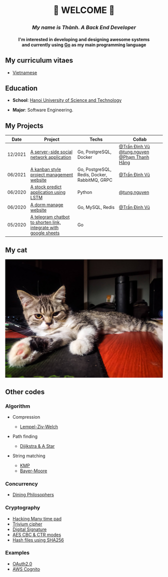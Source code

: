 # <p align="center"> 👋 WELCOME 👋 </p> 
### <p align="center"> _My name is Thành. A Back End Developer_ </p> 
#### <p align="center"> I'm interested in developing and designing awesome systems <br/> and currently using [Go](https://golang.org/) as my main programming language </p> 

## My curriculum vitaes
- [Vietnamese](thanhppcvvi.pdf)

## Education

- **School**: [Hanoi University of Science and Technology](https://www.hust.edu.vn/)

- **Major**: Software Engineering.

## My Projects
| Date    | Project                                                                                                              | Techs                                         | Collab                                                                                                                                                   |
|---------|----------------------------------------------------------------------------------------------------------------------|-----------------------------------------------|----------------------------------------------------------------------------------------------------------------------------------------------------------|
| 12/2021 | [A server-side social network application](https://github.com/thanhpp/zola)                                          | Go, PostgreSQL, Docker                        | [@Trần Đình Vũ](https://github.com/trandinhvu13)  [@tung.nguyen](https://github.com/pinezapple)  [@Phạm Thanh Hằng](https://github.com/phamthanhhang208) |
| 06/2021 | [A kanban style project management website](https://github.com/thanhpp/prom)                                         | Go, PostgreSQL, Redis, Docker, RabbitMQ, GRPC | [@Trần Đình Vũ](https://github.com/trandinhvu13)                                                                                                         |
| 06/2020 | [A stock predict application using LSTM](https://github.com/thanhpp/HUST_20192_Project2)                             | Python                                        | [@tung.nguyen](https://github.com/pinezapple)                                                                                                            |
| 06/2020 | [A dorm  manage website](https://github.com/thanhpp/HUST_20192_QuanLyKyTucXa)                                        | Go, MySQL, Redis                              | [@Trần Đình Vũ](https://github.com/trandinhvu13)                                                                                                         |
| 05/2020 | [A telegram chatbot to shorten link, integrate with google sheets](https://github.com/DeltaTeamApp/Telegram_Chatbot) | Go                                            |                                                                                                                                                          |                                                                                                                                                       |

## My cat
![](https://github.com/thanhpp/thanhpp/blob/master/IMG_20200721_011757.jpg)

## Other codes
### Algorithm
- Compression
  - [Lempel-Ziv-Welch](https://gist.github.com/thanhpp/2245980b6d7f04e2cd131dbc062d6edb)
 
- Path finding
  - [Dijikstra & A Star](https://github.com/thanhpp/HUST_20191_Project1/tree/master/ShortestPaths/ShortestPaths4)

- String matching
  - [KMP](https://gist.github.com/thanhpp/cd6f6fe8085c9c338325c8ce3507159e)
  - [Bayer-Moore](https://gist.github.com/thanhpp/db459bd078c941b130476bf7c85dbe3c)

### Concurrency
- [Dining Philosophers](https://github.com/thanhpp/HUST_20182_OS)

### Cryptography
- [Hacking Many time pad](https://github.com/thanhpp/HUST/tree/main/MMVUD/project1)
- [Trivium cipher](https://github.com/thanhpp/HUST/tree/main/MMVUD/project2)
- [Digital Signature](https://github.com/thanhpp/HUST_20191_Cryptography)
- [AES CBC & CTR modes](https://github.com/thanhpp/HUST/tree/main/MMVUD/project3)
- [Hash files using SHA256](https://github.com/thanhpp/HUST/tree/main/MMVUD/project4)

### Examples
- [OAuth2.0](https://github.com/thanhpp/go-oauth2-example)
- [AWS Cognito](https://github.com/thanhpp/aws-cognito-example)
